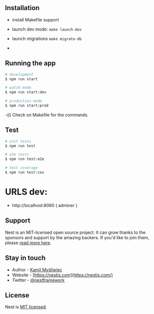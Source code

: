 ## Installation

- install Makefile support

- launch dev mode:
`make launch-dev`

- launch migrations
`make migrate-db`

- 

## Running the app

```bash
# development
$ npm run start

# watch mode
$ npm run start:dev

# production mode
$ npm run start:prod
```

-(i) Check on Makefile for the commands.

## Test

```bash
# unit tests
$ npm run test

# e2e tests
$ npm run test:e2e

# test coverage
$ npm run test:cov
```

# URLS dev:

- http://localhost:8080 ( adminer )

## Support

Nest is an MIT-licensed open source project. It can grow thanks to the sponsors and support by the amazing backers. If you'd like to join them, please [read more here](https://docs.nestjs.com/support).

## Stay in touch

- Author - [Kamil Myśliwiec](https://kamilmysliwiec.com)
- Website - [https://nestjs.com](https://nestjs.com/)
- Twitter - [@nestframework](https://twitter.com/nestframework)

## License

Nest is [MIT licensed](LICENSE).
